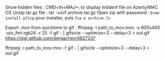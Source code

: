 Show hidden files : CMD+fn+MAJ+; to display hiddenf file on Azerty/MAC OS
Unzip tar.gz file : tar -xzvf archive.tar.gz 
Open zip with password : `brew install p7zip` pour installer, puis `7za e archive.7z`

Export .mov from quicktime to gif : 
ffmpeg -i path_to_mov.mov -s 600x400 -pix_fmt rgb24 -r 25 -f gif - | gifsicle --optimize=3 --delay=3 > out.gif
https://gist.github.com/dergachev/4627207

ffmpeg -i path_to_mov.mov -f gif - | gifsicle --optimize=3 --delay=3 > out.gif
